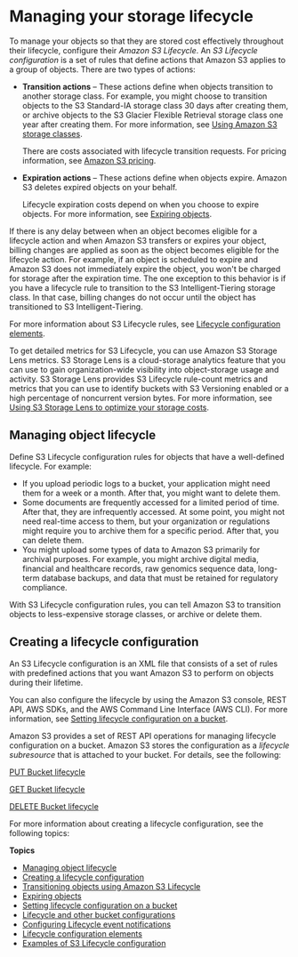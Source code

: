 # Managing your storage lifecycle<a name="object-lifecycle-mgmt"></a>

To manage your objects so that they are stored cost effectively throughout their lifecycle, configure their *Amazon S3 Lifecycle*\. An *S3 Lifecycle configuration* is a set of rules that define actions that Amazon S3 applies to a group of objects\. There are two types of actions:
+ **Transition actions** – These actions define when objects transition to another storage class\. For example, you might choose to transition objects to the S3 Standard\-IA storage class 30 days after creating them, or archive objects to the S3 Glacier Flexible Retrieval storage class one year after creating them\. For more information, see [Using Amazon S3 storage classes](storage-class-intro.md)\. 

  There are costs associated with lifecycle transition requests\. For pricing information, see [Amazon S3 pricing](https://aws.amazon.com/s3/pricing/)\.
+ **Expiration actions** – These actions define when objects expire\. Amazon S3 deletes expired objects on your behalf\. 

  Lifecycle expiration costs depend on when you choose to expire objects\. For more information, see [Expiring objects](lifecycle-expire-general-considerations.md)\.

If there is any delay between when an object becomes eligible for a lifecycle action and when Amazon S3 transfers or expires your object, billing changes are applied as soon as the object becomes eligible for the lifecycle action\. For example, if an object is scheduled to expire and Amazon S3 does not immediately expire the object, you won't be charged for storage after the expiration time\. The one exception to this behavior is if you have a lifecycle rule to transition to the S3 Intelligent\-Tiering storage class\. In that case, billing changes do not occur until the object has transitioned to S3 Intelligent\-Tiering\. 

For more information about S3 Lifecycle rules, see [Lifecycle configuration elements](intro-lifecycle-rules.md)\. 

To get detailed metrics for S3 Lifecycle, you can use Amazon S3 Storage Lens metrics\. S3 Storage Lens is a cloud\-storage analytics feature that you can use to gain organization\-wide visibility into object\-storage usage and activity\. S3 Storage Lens provides S3 Lifecycle rule\-count metrics and metrics that you can use to identify buckets with S3 Versioning enabled or a high percentage of noncurrent version bytes\. For more information, see [ Using S3 Storage Lens to optimize your storage costs](https://docs.aws.amazon.com/AmazonS3/latest/userguide/storage-lens-optimize-storage.html?icmpid=docs_s3_user_guide_object-lifecycle-mgmt.html)\.

## Managing object lifecycle<a name="lifecycle-config-overview-what"></a>

Define S3 Lifecycle configuration rules for objects that have a well\-defined lifecycle\. For example: 
+ If you upload periodic logs to a bucket, your application might need them for a week or a month\. After that, you might want to delete them\.
+ Some documents are frequently accessed for a limited period of time\. After that, they are infrequently accessed\. At some point, you might not need real\-time access to them, but your organization or regulations might require you to archive them for a specific period\. After that, you can delete them\. 
+ You might upload some types of data to Amazon S3 primarily for archival purposes\. For example, you might archive digital media, financial and healthcare records, raw genomics sequence data, long\-term database backups, and data that must be retained for regulatory compliance\.

With S3 Lifecycle configuration rules, you can tell Amazon S3 to transition objects to less\-expensive storage classes, or archive or delete them\.

## Creating a lifecycle configuration<a name="lifecycle-config-overview-how"></a>

An S3 Lifecycle configuration is an XML file that consists of a set of rules with predefined actions that you want Amazon S3 to perform on objects during their lifetime\. 

You can also configure the lifecycle by using the Amazon S3 console, REST API, AWS SDKs, and the AWS Command Line Interface \(AWS CLI\)\. For more information, see [Setting lifecycle configuration on a bucket](how-to-set-lifecycle-configuration-intro.md)\.

Amazon S3 provides a set of REST API operations for managing lifecycle configuration on a bucket\. Amazon S3 stores the configuration as a *lifecycle subresource* that is attached to your bucket\. For details, see the following:

[PUT Bucket lifecycle](https://docs.aws.amazon.com/AmazonS3/latest/API/RESTBucketPUTlifecycle.html)

[GET Bucket lifecycle](https://docs.aws.amazon.com/AmazonS3/latest/API/RESTBucketGETlifecycle.html)

[DELETE Bucket lifecycle](https://docs.aws.amazon.com/AmazonS3/latest/API/RESTBucketDELETElifecycle.html)

For more information about creating a lifecycle configuration, see the following topics:

**Topics**
+ [Managing object lifecycle](#lifecycle-config-overview-what)
+ [Creating a lifecycle configuration](#lifecycle-config-overview-how)
+ [Transitioning objects using Amazon S3 Lifecycle](lifecycle-transition-general-considerations.md)
+ [Expiring objects](lifecycle-expire-general-considerations.md)
+ [Setting lifecycle configuration on a bucket](how-to-set-lifecycle-configuration-intro.md)
+ [Lifecycle and other bucket configurations](lifecycle-and-other-bucket-config.md)
+ [Configuring Lifecycle event notifications](lifecycle-configure-notification.md)
+ [Lifecycle configuration elements](intro-lifecycle-rules.md)
+ [Examples of S3 Lifecycle configuration](lifecycle-configuration-examples.md)